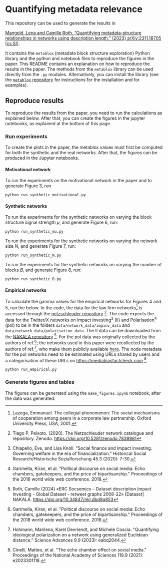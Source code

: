 # Quantifying metadata relevance

This repository can be used to generate the results in

[Mangold, Lena and Camille Roth. “Quantifying metadata-structure relationships in networks using 
description length.” (2023) arXiv:2311.18705 [cs.SI]](https://arxiv.org/abs/2311.18705).

It contains the `metablox` (metadata block structure exploration) Python library and the python and notebook files 
to reproduce the figures in the paper. This README contains an explanation on how to reproduce the results in the paper. 
The methods from the `metablox` library can be used directly from the `.py` modules. Alternatively, you 
can install the library (see the [`metablox` repository](https://github.com/lenafm/metablox) for instructions for the 
installation and for examples).

## Reproduce results

To reproduce the results from the paper, you need to run the calculations as explained below. After that, 
you can create the figures in the jupyter notebooks, as explained at the bottom of this page.

### Run experiments

To create the plots in the paper, the metablox values must first be computed for both the synthetic and the real
networks. After that, the figures can be produced in the Jupyter notebooks.

#### Motivational network

To run the experiments on the motivational network in the paper and to generate Figure 3, run

``` 
python run_synthetic_motivational.py
```


#### Synthetic networks

To run the experiments for the synthetic networks on varying the block structure signal strength $`\mu`$, and generate
Figure 6, run:

``` 
python run_synthetic_mu.py
```

To run the experiments for the synthetic networks on varying the network size $`N`$, and generate Figure 7, run:

``` 
python run_synthetic_N.py
```

To run the experiments for the synthetic networks on varying the number of blocks $`B`$, and generate Figure 8, run:

``` 
python run_synthetic_B.py
```

#### Empirical networks

To calculate the gamma values for the empirical networks for Figures 4 and 5, run the below. In the code, the data for 
the law firm networks[^1] is accessed through the [netzschleuder repository](https://networks.skewed.de/) [^2]. 
The code expects the data for the Twitter/X networks on Impact Investing[^3] (II) and Polarisation[^4] (pol) to be in 
the folders `data/network_data/impinv_data` and `data/network_data/polarisation_data`. The II data can be downloaded
from the [NAKALA repository](https://nakala.fr/10.34847/nkl.dbd8q853#a665ada9528b1f30499f2f2cd109450b65c14067) [^5]. 
For the pol data was originally collected by the authors of ref.[^4]; the networks used in this paper were recollected
by the authors of ref.[^6], who make them publicly available 
[here](https://drive.google.com/drive/folders/1oYM3Je87LBeqA3rmWgSmPOzB4dWKmC_E). The node metadata for the pol networks
need to be estimated using URLs shared by users and a categorisation of these URLs on https://mediabiasfactcheck.com [^7].

``` 
python run_empirical.py
```

### Generate figures and tables

The figures can be generated using the `make_figures.ipynb` notebook, after the data was generated.

[^1]: Lazega, Emmanuel. The collegial phenomenon: The social mechanisms of cooperation among peers in a corporate law partnership. Oxford University Press, USA, 2001.

[^2]: Tiago P. Peixoto. (2020). The Netzschleuder network catalogue and repository. Zenodo. https://doi.org/10.5281/zenodo.7839981

[^3]: Chiapello, Eve, and Lisa Knoll. "Social finance and impact investing. Governing welfare in the era of financialization." Historical Social Research/Historische Sozialforschung 45.3 (2020): 7-30.

[^4]: Garimella, Kiran, et al. "Political discourse on social media: Echo chambers, gatekeepers, and the price of bipartisanship." Proceedings of the 2018 world wide web conference. 2018.

[^5]: Roth, Camille (2024) «ERC Socsemics – Dataset description Impact Investing - Global Dataset - retweet graphs 2008-22» [Dataset] NAKALA. https://doi.org/10.34847/nkl.dbd8q853

[^6]: Hohmann, Marilena, Karel Devriendt, and Michele Coscia. "Quantifying ideological polarization on a network using generalized Euclidean distance." Science Advances 9.9 (2023): eabq2044.

[^7]: Cinelli, Matteo, et al. "The echo chamber effect on social media." Proceedings of the National Academy of Sciences 118.9 (2021): e2023301118.
